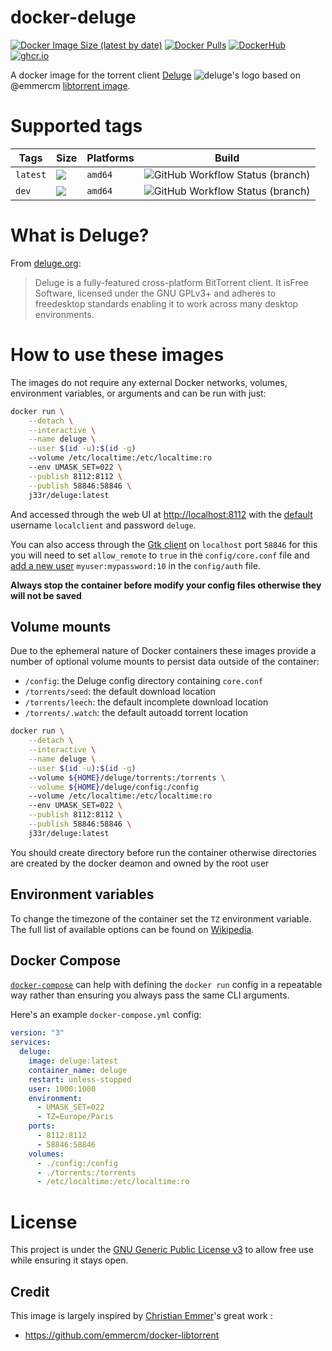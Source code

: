 # docker-deluge

[![Docker Image Size (latest by date)](https://img.shields.io/docker/image-size/j33r/deluge?style=flat-square)](https://microbadger.com/images/j33r/deluge)
[![Docker Pulls](https://img.shields.io/docker/pulls/j33r/deluge?style=flat-square)](https://hub.docker.com/r/j33r/deluge)
[![DockerHub](https://img.shields.io/badge/Dockerhub-j33r/deluge-%232496ED?logo=docker&style=flat-square)](https://hub.docker.com/r/j33r/deluge)
[![ghcr.io](https://img.shields.io/badge/ghrc%2Eio-jee%2D-r/deluge-%232496ED?logo=github&style=flat-square)](https://ghcr.io/jee-r/deluge)

A docker image for the torrent client [Deluge](https://deluge-torrent.org/) ![deluge's logo](https://user-images.githubusercontent.com/10530469/79228210-5ae36180-7e61-11ea-8f72-276e6197f011.png) based on @emmercm [libtorrent image](https://github.com/emmercm/docker-libtorrent.git). 

# Supported tags

| Tags | Size | Platforms | Build |
|-|-|-|-|
| `latest` | ![](https://img.shields.io/docker/image-size/j33r/deluge/latest?style=flat-square) | `amd64` | ![GitHub Workflow Status (branch)](https://img.shields.io/github/workflow/status/jee-r/docker-deluge/Deploy/master?style=flat-square) |
| `dev` | ![](https://img.shields.io/docker/image-size/j33r/deluge/dev?style=flat-square) |  `amd64` | ![GitHub Workflow Status (branch)](https://img.shields.io/github/workflow/status/jee-r/docker-beets/Deploy/master?style=flat-square) |

# What is Deluge?

From [deluge.org](https://www.qbittorrent.org/):

>  Deluge is a fully-featured cross-platform ​BitTorrent client. It is ​Free Software, licensed under the ​GNU GPLv3+ and adheres to ​freedesktop standards enabling it to work across many desktop environments.


# How to use these images

The images do not require any external Docker networks, volumes, environment variables, or arguments and can be run with just:

```bash
docker run \
    --detach \
    --interactive \
    --name deluge \
    --user $(id -u):$(id -g)
    --volume /etc/localtime:/etc/localtime:ro
    --env UMASK_SET=022 \
    --publish 8112:8112 \
    --publish 58846:58846 \
    j33r/deluge:latest
```    

And accessed through the web UI at [http://localhost:8112](http://localhost:8112) with the [default](https://dev.deluge-torrent.org/wiki/UserGuide/Authentication) username `localclient` and password `deluge`.

You can also access through the [Gtk client](https://dev.deluge-torrent.org/wiki/UserGuide/ThinClient) on `localhost` port `58846` for this you will need to set `allow_remote` to `true` in the `config/core.conf` file and [add a new user](https://dev.deluge-torrent.org/wiki/UserGuide/Authentication) `myuser:mypassword:10` in the `config/auth` file.

**Always stop the container before modify your config files otherwise they will not be saved**

## Volume mounts

Due to the ephemeral nature of Docker containers these images provide a number of optional volume mounts to persist data outside of the container:

- `/config`: the Deluge config directory containing `core.conf`
- `/torrents/seed`: the default download location
- `/torrents/leech`: the default incomplete download location
- `/torrents/.watch`: the default autoadd torrent location

```bash
docker run \
    --detach \
    --interactive \
    --name deluge \
    --user $(id -u):$(id -g)
    --volume ${HOME}/deluge/torrents:/torrents \
    --volume ${HOME}/deluge/config:/config
    --volume /etc/localtime:/etc/localtime:ro
    --env UMASK_SET=022 \
    --publish 8112:8112 \
    --publish 58846:58846 \
    j33r/deluge:latest
```

You should create directory before run the container otherwise directories are created by the docker deamon and owned by the root user

## Environment variables

To change the timezone of the container set the `TZ` environment variable. The full list of available options can be found on [Wikipedia](https://en.wikipedia.org/wiki/List_of_tz_database_time_zones).

## Docker Compose

[`docker-compose`](https://docs.docker.com/compose/) can help with defining the `docker run` config in a repeatable way rather than ensuring you always pass the same CLI arguments.

Here's an example `docker-compose.yml` config:

```yaml
version: "3"
services:
  deluge:
    image: deluge:latest
    container_name: deluge
    restart: unless-stopped
    user: 1000:1000
    environment:
      - UMASK_SET=022
      - TZ=Europe/Paris
    ports:
      - 8112:8112
      - 58846:58846
    volumes:
      - ./config:/config
      - ./torrents:/torrents
      - /etc/localtime:/etc/localtime:ro
```

# License

This project is under the [GNU Generic Public License v3](https://github.com/jee-r/docker-deluge/blob/master/LICENSE) to allow free use while ensuring it stays open.

## Credit

This image is largely inspired by [Christian Emmer](https://emmer.dev)'s great work :

- https://github.com/emmercm/docker-libtorrent

